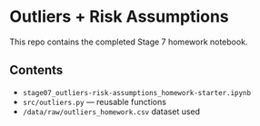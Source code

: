 # Outliers + Risk Assumptions

This repo contains the completed Stage 7 homework notebook.

## Contents
- `stage07_outliers-risk-assumptions_homework-starter.ipynb`
- `src/outliers.py` — reusable functions
- `/data/raw/outliers_homework.csv` dataset used